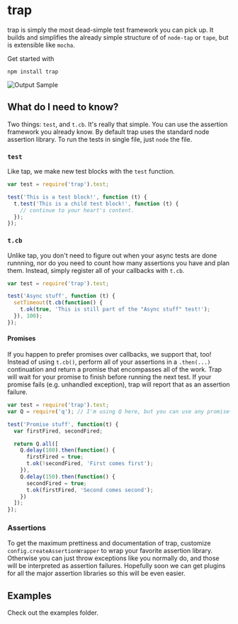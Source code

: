 # trap

trap is simply the most dead-simple test framework you can pick up. It builds and simplifies
the already simple structure of of `node-tap` or `tape`, but is extensible like `mocha`.

Get started with

    npm install trap

![Output Sample][output-sample]

## What do I need to know?

Two things: `test`, and `t.cb`. It's really that simple. You can use the assertion framework
you already know. By default trap uses the standard node assertion library. To run the tests in
single file, just `node` the file.

### `test`

Like tap, we make new test blocks with the `test` function.

```javascript
var test = require('trap').test;

test('This is a test block!', function (t) {
  t.test('This is a child test block!', function (t) {
    // continue to your heart's content.
  });
});
```

### `t.cb`

Unlike tap, you don't need to figure out when your async tests are done runnning, nor
do you need to count how many assertions you have and plan them. Instead, simply register
all of your callbacks with `t.cb`.

```javascript
var test = require('trap').test;

test('Async stuff', function (t) {
  setTimeout(t.cb(function() {
    t.ok(true, 'This is still part of the "Async stuff" test!');
  }), 100);
});
```

#### Promises

If you happen to prefer promises over callbacks, we support that, too! Instead of using
`t.cb()`, perform all of your assertions in a `.then(...)` continuation and return a
promise that encompasses all of the work. Trap will wait for your promise to finish before
running the next test. If your promise fails (e.g. unhandled exception), trap will report
that as an assertion failure.

```javascript
var test = require('trap').test;
var Q = require('q'); // I'm using Q here, but you can use any promise-compliant library.

test('Promise stuff', function(t) {
  var firstFired, secondFired;

  return Q.all([
    Q.delay(100).then(function() {
      firstFired = true;
      t.ok(!secondFired, 'First comes first');
    }),
    Q.delay(150).then(function() {
      secondFired = true;
      t.ok(firstFired, 'Second comes second');
    })
  ]);
});
```

### Assertions

To get the maximum prettiness and documentation of trap, customize
`config.createAssertionWrapper` to wrap your favorite assertion library. Otherwise
you can just throw exceptions like you normally do, and those will be interpreted as
assertion failures. Hopefully soon we can get plugins for all the major assertion
libraries so this will be even easier.

## Examples

Check out the examples folder.

[output-sample]: https://www.evernote.com/shard/s219/sh/fe24811a-5dad-4bce-94c1-360f2a7ad7b6/4674dfbf9231a0b14db31c631243da00/res/ac8f0327-dba1-42ea-830f-9dc9fb6cf6af/skitch.png